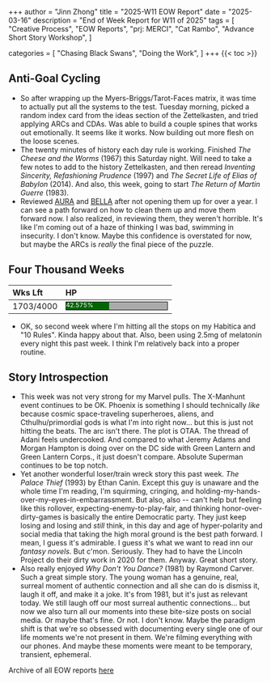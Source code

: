 +++
author = "Jinn Zhong"
title = "2025-W11 EOW Report"
date = "2025-03-16"
description = "End of Week Report for W11 of 2025"
tags = [
 "Creative Process",
 "EOW Reports",
 "prj: MERCI",
 "Cat Rambo",
 "Advance Short Story Workshop",
 ]

categories = [
 "Chasing Black Swans",
 "Doing the Work",
]
+++
{{< toc >}}

## Anti-Goal Cycling

* So after wrapping up the Myers-Briggs/Tarot-Faces matrix, it was time to actually put all the systems to the test. Tuesday morning, picked a random index card from the ideas section of the Zettelkasten, and tried applying ARCs and CDAs. Was able to build a couple spines that works out emotionally. It seems like it works. Now building out more flesh on the loose scenes.
* The twenty minutes of history each day rule is working. Finished _The Cheese and the Worms_ (1967) this Saturday night. Will need to take a few notes to add to the history Zettelkasten, and then reread _Inventing Sincerity, Refashioning Prudence_ (1997) and _The Secret Life of Elias of Babylon_ (2014). And also, this week, going to start _The Return of Martin Guerre_ (1983).
* Reviewed [AURA](https://journal.jinnzhong.com/tags/prj-aura/) and [BELLA](https://journal.jinnzhong.com/tags/prj-bella/) after not opening them up for over a year. I can see a path forward on how to clean them up and move them forward now. I also realized, in reviewing them, they weren't horrible. It's like I'm coming out of a haze of thinking I was bad, swimming in insecurity. I don't know. Maybe this confidence is overstated for now, but maybe the ARCs is _really_ the final piece of the puzzle. 

## Four Thousand Weeks

| Wks Lft | HP |
| :--- | :--- |
| 1703/4000 | <div style="width:200px;height:15px;background:#AAAAAA;border:1.3px solid #000000;"><div style="width:42.575%;height:15px;background:#006600;font-size:12px; color:white; line-height:12px;">42.575%</div></div> |

* OK, so second week where I'm hitting all the stops on my Habitica and "10 Rules". Kinda happy about that. Also, been using 2.5mg of melatonin every night this past week. I think I'm relatively back into a proper routine.


## Story Introspection
* This week was not very strong for my Marvel pulls. The X-Manhunt event continues to be OK. Phoenix is something I should technically _like_ because cosmic space-traveling superheroes, aliens, and Cthulhu/primordial gods is what I'm into right now... but this is just not hitting the beats. The arc isn't there. The plot is OTAA. The thread of Adani feels undercooked. And compared to what Jeremy Adams and Morgan Hampton is doing over on the DC side with Green Lantern and Green Lantern Corps., it just doesn't compare. Absolute Superman continues to be top notch.
* Yet another wonderful loser/train wreck story this past week. _The Palace Thief_ (1993) by Ethan Canin. Except this guy is unaware and the whole time I'm reading, I'm squirming, cringing, and holding-my-hands-over-my-eyes-in-embarrassment. But also, also -- can't help but feeling like this rollover, expecting-enemy-to-play-fair, and thinking honor-over-dirty-games is basically the entire Democratic party. They just keep losing and losing and _still_ think, in this day and age of hyper-polarity and social media that taking the high moral ground is the best path forward. I mean, I guess it's admirable. I guess it's what we want to read inn our _fantasy novels_. But c'mon. Seriously. They had to have the Lincoln Project do their dirty work in 2020 for them. Anyway. Great short story. 
* Also really enjoyed _Why Don't You Dance?_ (1981) by Raymond Carver. Such a great simple story. The young woman has a genuine, real, surreal moment of authentic connection and all she can do is dismiss it, laugh it off, and make it a joke. It's from 1981, but it's just as relevant today. We still laugh off our most surreal authentic connections... but now we also turn all our moments into these bite-size posts on social media. Or maybe that's fine. Or not. I don't know. Maybe the paradigm shift is that we're so obsessed with documenting every single one of our life moments we're not present in them. We're filming everything with our phones. And maybe these moments were meant to be temporary, transient, ephemeral.



Archive of all EOW reports [here](https://journal.jinnzhong.com/tags/eow-reports)
